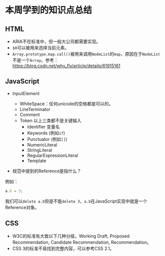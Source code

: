 # 本周学到的知识点总结
## HTML
* ARIA不在标准中，但一般大公司都需要实现。
* `$0`可以被用来选择当前元素。
* `Array.prototype.map.call()`被用来调用`NodeList`的`map`，原因在于`NodeList`不是一个`Array`。参考：https://blog.csdn.net/why_fly/article/details/61915161

## JavaScript
* InputElement
  * WhiteSpace：任何unicode的空格都是可以的。
  * LineTerminator
  * Comment
  * Token 以上三类都不是关键输入
    * Identifier 变量名
    * Keywords (例如`if`)
    * Punctuator (例如`[]`)
    * NumericLiteral
    * StringLiteral
    * RegularExpressionLiteral
    * Template


* 规范中提到的Reference是指什么？

例如：
```javascript
a.b = 3;
```
我们可以`delete a.b`但是不能`delete 3`，`a.b`在JavaScript实现中就是一个Reference对象。

## CSS

* W3C的标准有大致以下几种分级，Working Draft, Proposed Recommendation, Candidate Recommendation, Recommendation。
* CSS 3的标准不易找到完整内容，可以参考CSS 2.1。